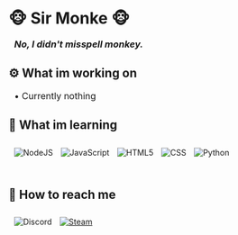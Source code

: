 <h1> 🐵<strong> Sir Monke </strong>🐵</h1>

<h3 style="margin: 10px 0 25px 10px"><em>No, I didn't misspell monkey.</em></h3>

<h2>⚙️ <strong>What im working on</strong></h2>
<p style="margin: 10px 0 25px 10px; font-size: 16px">• Currently nothing</p>

<h2>📖 <strong>What im learning</strong></h2>
<p>
  <img style="margin: 10px 0 25px 10px" alt="NodeJS" src="https://img.shields.io/badge/NODE.JS-323330?style=for-the-badge&logoColor=white&logo=node.js&logoWidth=30">
  <img style="margin: 10px 0 25px 10px" alt="JavaScript" src="https://img.shields.io/badge/-JavaScript-yellow?logo=javascript&logoColor=white&style=for-the-badge&logoWidth=30">
  <img style="margin: 10px 0 25px 10px" alt="HTML5" src="https://img.shields.io/badge/-HTML-red?logo=html5&logoColor=white&style=for-the-badge&logoWidth=30">
  <img style="margin: 10px 0 25px 10px" alt="CSS" src="https://img.shields.io/badge/-CSS-deepskyblue?logo=css-wizardry&logoColor=white&style=for-the-badge&logoWidth=30">
  <img style="margin: 10px 0 25px 10px" alt="Python" src="https://img.shields.io/badge/-PYTHON-3776ab?logo=python&logoColor=white&style=for-the-badge&logoWidth=30">
</p>
  
<h2>📨 <strong>How to reach me</strong></h2>
<p>
  <img style="margin: 10px 0 25px 10px" alt="Discord" src="https://img.shields.io/badge/Discord-Sir_Monke_3391-blueviolet?logo=discord&logoColor=white&style=for-the-badge&logoWidth=30">
  <a href="https://steamcommunity.com/profiles/76561198333556430/" target="_blank"><img style="margin: 10px 0 25px 10px" alt="Steam" src="https://img.shields.io/badge/Steam- Sir_Monke-navy?logo=steam&logoColor=white&style=for-the-badge&logoWidth=30"></a>
</p>
